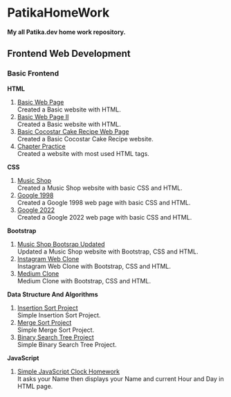 # PatikaHomeWork

**My all Patika.dev  home work repository.**

## Frontend Web Development

### Basic Frontend

**HTML**
1. [Basic Web Page](https://github.com/lalmazari/PatikaHomeWork/tree/main/Frontend%20Web%20Development/Basic%20Frontend%20Web%20Development/HTML/1.Basic%20Web%20Page)<br>
    Created a Basic website with HTML. 
2. [Basic Web Page II](https://github.com/lalmazari/PatikaHomeWork/tree/main/Frontend%20Web%20Development/Basic%20Frontend%20Web%20Development/HTML/2.Basic%20Web%20Page%20II)<br>
    Created a Basic website with HTML. 
3. [Basic Cocostar Cake Recipe Web Page](https://github.com/lalmazari/PatikaHomeWork/tree/main/Frontend%20Web%20Development/Basic%20Frontend%20Web%20Development/HTML/3.Cocostar%20Cake%20Recipe)<br>
    Created a Basic Cocostar Cake Recipe website.
4. [Chapter Practice](https://github.com/lalmazari/PatikaHomeWork/tree/main/Frontend%20Web%20Development/Basic%20Frontend%20Web%20Development/HTML/4.Chapter%20Practice)<br>
    Created a website with most used HTML tags.

**CSS**
1. [Music Shop](https://github.com/lalmazari/PatikaHomeWork/tree/main/Frontend%20Web%20Development/Basic%20Frontend%20Web%20Development/CSS/1.Music%20Shop)<br>
    Created a Music Shop website with basic CSS and HTML.
2. [Google 1998](https://github.com/lalmazari/PatikaHomeWork/tree/main/Frontend%20Web%20Development/Basic%20Frontend%20Web%20Development/CSS/2.Google%201998)<br>
    Created a Google 1998 web page with basic CSS and HTML.
3. [Google 2022](https://github.com/lalmazari/PatikaHomeWork/tree/main/Frontend%20Web%20Development/Basic%20Frontend%20Web%20Development/CSS/2.Google%202022)<br>
    Created a Google 2022 web page with basic CSS and HTML.

**Bootstrap**
1. [Music Shop Bootsrap Updated](https://github.com/lalmazari/PatikaHomeWork/tree/main/Frontend%20Web%20Development/Basic%20Frontend%20Web%20Development/Bootstrap/1.Music%20Shop)<br>
    Updated a Music Shop website with Bootstrap, CSS and HTML.
2. [Instagram Web Clone](https://github.com/lalmazari/PatikaHomeWork/tree/main/Frontend%20Web%20Development/Basic%20Frontend%20Web%20Development/Bootstrap/2.Instagram%20Clone)<br>
    Instagram Web Clone with Bootstrap, CSS and HTML. 
3. [Medium Clone](https://github.com/lalmazari/PatikaHomeWork/tree/main/Frontend%20Web%20Development/Basic%20Frontend%20Web%20Development/Bootstrap/3.Medium%20Clone)<br>
    Medium Clone with Bootstrap, CSS and HTML. 

**Data Structure And Algorithms**                     
1. [Insertion Sort Project](https://github.com/lalmazari/PatikaHomeWork/tree/main/Frontend%20Web%20Development/Basic%20Frontend%20Web%20Development/Data%20Structure%20And%20Algorithms/1.Insertion%20Sort)<br>
    Simple Insertion Sort Project.
2. [Merge Sort Project](https://github.com/lalmazari/PatikaHomeWork/tree/main/Frontend%20Web%20Development/Basic%20Frontend%20Web%20Development/Data%20Structure%20And%20Algorithms/2.Merge%20Sort)<br>
    Simple Merge Sort Project.
3. [Binary Search Tree Project](https://github.com/lalmazari/PatikaHomeWork/tree/main/Frontend%20Web%20Development/Basic%20Frontend%20Web%20Development/Data%20Structure%20And%20Algorithms/3.Binary%20Search%20Tree)<br>
    Simple Binary Search Tree Project.

**JavaScript** 
1. [Simple JavaScript Clock Homework](https://github.com/lalmazari/PatikaHomeWork/tree/main/Frontend%20Web%20Development/Basic%20Frontend%20Web%20Development/JavaScript/1.JavaScriptClock)<br>
    It asks your Name then displays your Name and current Hour and Day in HTML page.